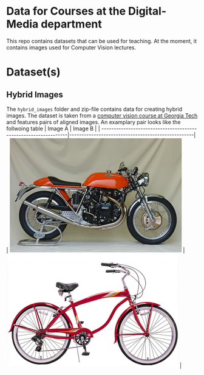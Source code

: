 # Data for Courses at the Digital-Media department

This repo contains datasets that can be used for teaching. 
At the moment, it contains images used for Computer Vision lectures.

# Dataset(s)
## Hybrid Images
The `hybrid_images` folder and zip-file contains data for creating hybrid images. 
The dataset is taken from a [computer vision course at Georgia Tech](https://dellaert.github.io/19F-4476/proj1.html) and features pairs of aligned images. 
An examplary pair looks like the follwoing table
|  Image A |  Image B  |
| ----------------------------------------------------------------|---------------------------------------------------|
| ![a motorcyle](/hybrid_images/2a_motorcycle.bmp "a motorcylce") | ![a bike](/hybrid_images/2b_bicycle.bmp "a bike") |

